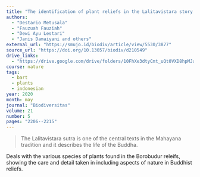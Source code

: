 ```yaml
---
title: "The identification of plant reliefs in the Lalitavistara story of Borobudur temple, Central Java, Indonesia"
authors:
  - "Destario Metusala"
  - "Fauzuah Fauziah"
  - "Dewi Ayu Lestari"
  - "Janis Damaiyani and others" 
external_url: "https://smujo.id/biodiv/article/view/5530/3877"
source_url: "https://doi.org/10.13057/biodiv/d210549"
drive_links:
  - "https://drive.google.com/drive/folders/10FhXe3dtyCmt_uQt0VXD8hpMJaDCjS2T"
course: nature 
tags:
  - bart
  - plants
  - indonesian
year: 2020
month: may
journal: "Biodiversitas"
volume: 21
number: 5
pages: "2206--2215"
---
```


> The Lalitavistara sutra is one of the central texts in the Mahayana tradition and it describes the life of the Buddha.

Deals with the various species of plants found in the Borobudur releifs, showing the care and detail taken in including aspects of nature in Buddhist reliefs.
